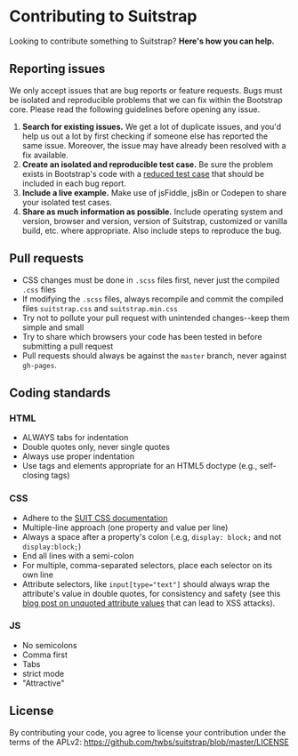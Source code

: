 # Contributing to Suitstrap

Looking to contribute something to Suitstrap? **Here's how you can help.**



## Reporting issues

We only accept issues that are bug reports or feature requests. Bugs must be isolated and reproducible problems that we can fix within the Bootstrap core. Please read the following guidelines before opening any issue.

1. **Search for existing issues.** We get a lot of duplicate issues, and you'd help us out a lot by first checking if someone else has reported the same issue. Moreover, the issue may have already been resolved with a fix available.
2. **Create an isolated and reproducible test case.** Be sure the problem exists in Bootstrap's code with a [reduced test case](http://css-tricks.com/reduced-test-cases/) that should be included in each bug report.
3. **Include a live example.** Make use of jsFiddle, jsBin or Codepen to share your isolated test cases.
4. **Share as much information as possible.** Include operating system and version, browser and version, version of Suitstrap, customized or vanilla build, etc. where appropriate. Also include steps to reproduce the bug.



## Pull requests

- CSS changes must be done in `.scss` files first, never just the compiled `.css` files
- If modifying the `.scss` files, always recompile and commit the compiled files `suitstrap.css` and `suitstrap.min.css`
- Try not to pollute your pull request with unintended changes--keep them simple and small
- Try to share which browsers your code has been tested in before submitting a pull request
- Pull requests should always be against the `master` branch, never against `gh-pages`.



## Coding standards

### HTML

- ALWAYS tabs for indentation
- Double quotes only, never single quotes
- Always use proper indentation
- Use tags and elements appropriate for an HTML5 doctype (e.g., self-closing tags)

### CSS

- Adhere to the [SUIT CSS documentation](https://github.com/suitcss/suit/blob/master/doc/README.md)
- Multiple-line approach (one property and value per line)
- Always a space after a property's colon (.e.g, `display: block;` and not `display:block;`)
- End all lines with a semi-colon
- For multiple, comma-separated selectors, place each selector on its own line
- Attribute selectors, like `input[type="text"]` should always wrap the attribute's value in double quotes, for consistency and safety (see this [blog post on unquoted attribute values](http://mathiasbynens.be/notes/unquoted-attribute-values) that can lead to XSS attacks).

### JS

- No semicolons
- Comma first
- Tabs
- strict mode
- "Attractive"



## License

By contributing your code, you agree to license your contribution under the terms of the APLv2: https://github.com/twbs/suitstrap/blob/master/LICENSE
